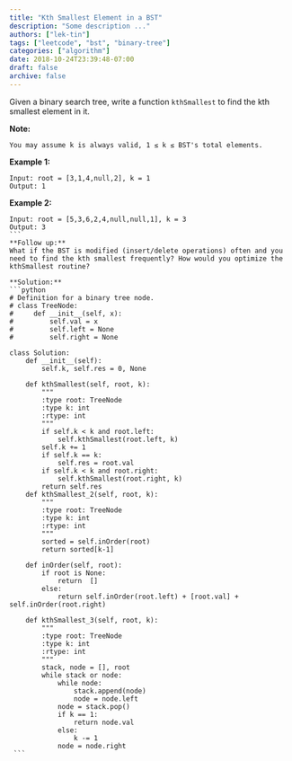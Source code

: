 ```yaml
---
title: "Kth Smallest Element in a BST"
description: "Some description ..."
authors: ["lek-tin"]
tags: ["leetcode", "bst", "binary-tree"]
categories: ["algorithm"]
date: 2018-10-24T23:39:48-07:00
draft: false
archive: false
---
```

Given a binary search tree, write a function `kthSmallest` to find the kth smallest element in it.

**Note:**
```
You may assume k is always valid, 1 ≤ k ≤ BST's total elements.
```
**Example 1:**
```
Input: root = [3,1,4,null,2], k = 1
Output: 1
```
**Example 2:**
````
Input: root = [5,3,6,2,4,null,null,1], k = 3
Output: 3
```
**Follow up:**
What if the BST is modified (insert/delete operations) often and you need to find the kth smallest frequently? How would you optimize the kthSmallest routine?

**Solution:**
```python
# Definition for a binary tree node.
# class TreeNode:
#     def __init__(self, x):
#         self.val = x
#         self.left = None
#         self.right = None

class Solution:
    def __init__(self):
        self.k, self.res = 0, None

    def kthSmallest(self, root, k):
        """
        :type root: TreeNode
        :type k: int
        :rtype: int
        """
        if self.k < k and root.left:
            self.kthSmallest(root.left, k)
        self.k += 1
        if self.k == k:
            self.res = root.val
        if self.k < k and root.right:
            self.kthSmallest(root.right, k)
        return self.res
    def kthSmallest_2(self, root, k):
        """
        :type root: TreeNode
        :type k: int
        :rtype: int
        """
        sorted = self.inOrder(root)
        return sorted[k-1]

    def inOrder(self, root):
        if root is None:
            return  []
        else:
            return self.inOrder(root.left) + [root.val] + self.inOrder(root.right)

    def kthSmallest_3(self, root, k):
        """
        :type root: TreeNode
        :type k: int
        :rtype: int
        """
        stack, node = [], root
        while stack or node:
            while node:
                stack.append(node)
                node = node.left
            node = stack.pop()
            if k == 1:
                return node.val
            else:
                k -= 1
            node = node.right
 ```
